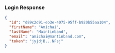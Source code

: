 ### Login Response

```json
{
  "id": "d89c2d91-eb3e-4075-95ff-b920b55aa104",
  "firstName": "Amichai",
  "lastName": "Maintinband",
  "email": "amichai@mantinband.com",
  "token": "jyjdjB...NFsj"
}
```
